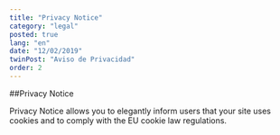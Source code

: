 ```yaml
---
title: "Privacy Notice"
category: "legal"
posted: true
lang: "en"
date: "12/02/2019"
twinPost: "Aviso de Privacidad"
order: 2
---
```


##Privacy Notice

Privacy Notice allows you to elegantly inform users that your site uses cookies and to comply with the EU cookie law regulations.